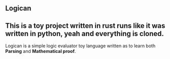 ## Logican
This is a toy project written in rust runs like it was written in python, yeah and everything is cloned.
--
Logican is a simple logic evaluator toy language written as to learn both<br/>
**Parsing** and **Mathematical proof**.
